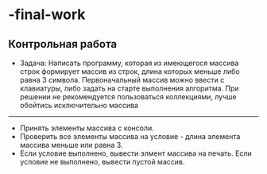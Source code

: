 # -final-work
## Контрольная работа

* Задача: Написать программу, которая из имеющегося массива строк формирует массив из строк, длина которых меньше либо равна 3 символа. Первоначальный массив можно ввести с клавиатуры, либо задать на старте выполнения алгоритма. При решении не рекомендуется пользоваться коллекциями, лучше обойтись исключительно массива 
<hr/>

- Принять элементы массива с консоли.
- Проверить все элементы массива на условие - длина элемента массива меньше или равна 3.
- Если условие выполнено, вывести элмент массива на печать. Если условие не выполнено, вывести пустой массив.
